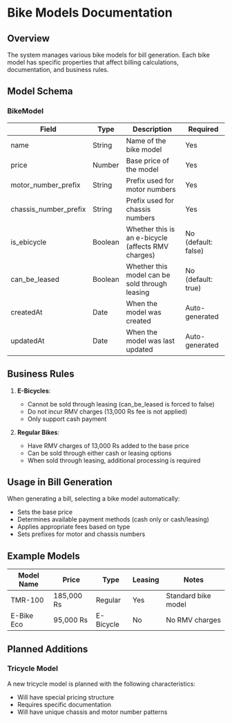 # Bike Models Documentation

## Overview

The system manages various bike models for bill generation. Each bike model has specific properties that affect billing calculations, documentation, and business rules.

## Model Schema

### BikeModel

| Field | Type | Description | Required |
|-------|------|-------------|----------|
| name | String | Name of the bike model | Yes |
| price | Number | Base price of the model | Yes |
| motor_number_prefix | String | Prefix used for motor numbers | Yes |
| chassis_number_prefix | String | Prefix used for chassis numbers | Yes |
| is_ebicycle | Boolean | Whether this is an e-bicycle (affects RMV charges) | No (default: false) |
| can_be_leased | Boolean | Whether this model can be sold through leasing | No (default: true) |
| createdAt | Date | When the model was created | Auto-generated |
| updatedAt | Date | When the model was last updated | Auto-generated |

## Business Rules

1. **E-Bicycles**:
   - Cannot be sold through leasing (can_be_leased is forced to false)
   - Do not incur RMV charges (13,000 Rs fee is not applied)
   - Only support cash payment

2. **Regular Bikes**:
   - Have RMV charges of 13,000 Rs added to the base price
   - Can be sold through either cash or leasing options
   - When sold through leasing, additional processing is required

## Usage in Bill Generation

When generating a bill, selecting a bike model automatically:
- Sets the base price
- Determines available payment methods (cash only or cash/leasing)
- Applies appropriate fees based on type
- Sets prefixes for motor and chassis numbers

## Example Models

| Model Name | Price | Type | Leasing | Notes |
|------------|-------|------|---------|-------|
| TMR-100 | 185,000 Rs | Regular | Yes | Standard bike model |
| E-Bike Eco | 95,000 Rs | E-Bicycle | No | No RMV charges |

## Planned Additions

### Tricycle Model
A new tricycle model is planned with the following characteristics:
- Will have special pricing structure
- Requires specific documentation
- Will have unique chassis and motor number patterns 